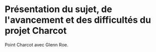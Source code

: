 # Présentation du sujet, de l'avancement et des difficultés du projet Charcot

Point Charcot avec Glenn Roe.
